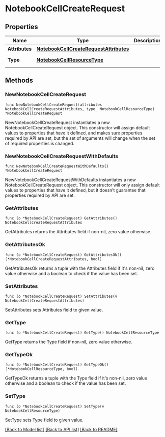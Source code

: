# NotebookCellCreateRequest

## Properties

| Name           | Type                                                                              | Description | Notes                                                |
| -------------- | --------------------------------------------------------------------------------- | ----------- | ---------------------------------------------------- |
| **Attributes** | [**NotebookCellCreateRequestAttributes**](NotebookCellCreateRequestAttributes.md) |             |
| **Type**       | [**NotebookCellResourceType**](NotebookCellResourceType.md)                       |             | [default to NOTEBOOKCELLRESOURCETYPE_NOTEBOOK_CELLS] |

## Methods

### NewNotebookCellCreateRequest

`func NewNotebookCellCreateRequest(attributes NotebookCellCreateRequestAttributes, type_ NotebookCellResourceType) *NotebookCellCreateRequest`

NewNotebookCellCreateRequest instantiates a new NotebookCellCreateRequest object.
This constructor will assign default values to properties that have it defined,
and makes sure properties required by API are set, but the set of arguments
will change when the set of required properties is changed.

### NewNotebookCellCreateRequestWithDefaults

`func NewNotebookCellCreateRequestWithDefaults() *NotebookCellCreateRequest`

NewNotebookCellCreateRequestWithDefaults instantiates a new NotebookCellCreateRequest object.
This constructor will only assign default values to properties that have it defined,
but it doesn't guarantee that properties required by API are set.

### GetAttributes

`func (o *NotebookCellCreateRequest) GetAttributes() NotebookCellCreateRequestAttributes`

GetAttributes returns the Attributes field if non-nil, zero value otherwise.

### GetAttributesOk

`func (o *NotebookCellCreateRequest) GetAttributesOk() (*NotebookCellCreateRequestAttributes, bool)`

GetAttributesOk returns a tuple with the Attributes field if it's non-nil, zero value otherwise
and a boolean to check if the value has been set.

### SetAttributes

`func (o *NotebookCellCreateRequest) SetAttributes(v NotebookCellCreateRequestAttributes)`

SetAttributes sets Attributes field to given value.

### GetType

`func (o *NotebookCellCreateRequest) GetType() NotebookCellResourceType`

GetType returns the Type field if non-nil, zero value otherwise.

### GetTypeOk

`func (o *NotebookCellCreateRequest) GetTypeOk() (*NotebookCellResourceType, bool)`

GetTypeOk returns a tuple with the Type field if it's non-nil, zero value otherwise
and a boolean to check if the value has been set.

### SetType

`func (o *NotebookCellCreateRequest) SetType(v NotebookCellResourceType)`

SetType sets Type field to given value.

[[Back to Model list]](../README.md#documentation-for-models) [[Back to API list]](../README.md#documentation-for-api-endpoints) [[Back to README]](../README.md)
